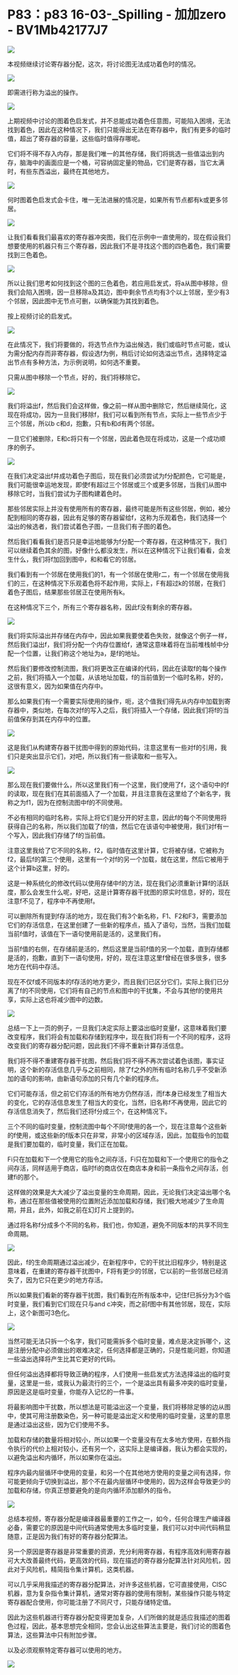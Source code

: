 # P83：p83 16-03-_Spilling - 加加zero - BV1Mb42177J7

![](img/5bcaf5336987292540ea3cb84a03e77a_0.png)

本视频继续讨论寄存器分配，这次，将讨论图无法成功着色时的情况。

![](img/5bcaf5336987292540ea3cb84a03e77a_2.png)

即需进行称为溢出的操作。

![](img/5bcaf5336987292540ea3cb84a03e77a_4.png)

上期视频中讨论的图着色启发式，并不总能成功着色任意图，可能陷入困境，无法找到着色，因此在这种情况下，我们只能得出无法在寄存器中，我们有更多的临时值，超出了寄存器的容量，这些临时值得存哪呢。

它们将不得不存入内存，那是我们唯一的其他存储，我们将挑选一些值溢出到内存，脑海中的画面应是一个桶，可容纳固定量的物品，它们是寄存器，当它太满时，有些东西溢出，最终在其他地方。



![](img/5bcaf5336987292540ea3cb84a03e77a_6.png)

何时图着色启发式会卡住，唯一无法进展的情况是，如果所有节点都有k或更多邻居。

![](img/5bcaf5336987292540ea3cb84a03e77a_8.png)

让我们看看我们最喜欢的寄存器冲突图，我们在示例中一直使用的，现在假设我们想要使用的机器只有三个寄存器，因此我们不是寻找这个图的四色着色，我们需要找到三色着色。



![](img/5bcaf5336987292540ea3cb84a03e77a_10.png)

所以让我们思考如何找到这个图的三色着色，若应用启发式，将a从图中移除，但我们会陷入困境，因一旦移除a及其边，图中剩余节点均有3个以上邻居，至少有3个邻居，因此图中无节点可删，以确保能为其找到着色。

按上视频讨论的启发式。

![](img/5bcaf5336987292540ea3cb84a03e77a_12.png)

在此情况下，我们将要做的，将选节点作为溢出候选，我们或临时节点可能，或认为需分配内存而非寄存器，假设选f为例，稍后讨论如何选溢出节点，选择特定溢出节点有多种方法，为示例说明，如何选不重要。

只需从图中移除一个节点，好的，我们将移除它。

![](img/5bcaf5336987292540ea3cb84a03e77a_14.png)

我们将溢出f，然后我们会这样做，像之前一样从图中删除它，然后继续简化，这现在将成功，因为一旦我们移除f，我们可以看到所有节点，实际上一些节点少于三个邻居，所以b c和d，抱歉，只有b和d有两个邻居。

一旦它们被删除，E和c将只有一个邻居，因此着色现在将成功，这是一个成功顺序的例子。

![](img/5bcaf5336987292540ea3cb84a03e77a_16.png)

在我们决定溢出f并成功着色子图后，现在我们必须尝试为f分配颜色，它可能是，我们可能很幸运地发现，即使f有超过三个邻居或三个或更多邻居，当我们从图中移除它时，当我们尝试为子图构建着色时。

那些邻居实际上并没有使用所有的寄存器，最终可能是所有这些邻居，例如，被分配到相同的寄存器，因此有足够的寄存器留给f，这称为乐观着色，我们选择一个溢出的候选者，我们尝试着色子图，一旦我们有子图的着色。

然后我们看看我们是否只是幸运地能够为f分配一个寄存器，在这种情况下，我们可以继续着色其余的图，好像什么都没发生，所以在这种情况下让我们看看，会发生什么，我们将f加回到图中，和和看它的邻居。

我们看到有一个邻居在使用我们的1，有一个邻居在使用r二，有一个邻居在使用我们的三，在这种情况下乐观着色将不起作用，实际上，F有超过k的邻居，在我们着色子图后，结果那些邻居正在使用所有k。

在这种情况下三个，所有三个寄存器名称，因此f没有剩余的寄存器。

![](img/5bcaf5336987292540ea3cb84a03e77a_18.png)

我们将实际溢出并存储在内存中，因此如果我要使着色失败，就像这个例子一样，然后我们溢出f，我们将分配一个内存位置给f，通常这意味着将在当前堆栈帧中分配一个位置，让我们称这个地址为a，是f的地址。

然后我们要修改控制流图，我们将更改正在编译的代码，因此在读取f的每个操作之前，我们将插入一个加载，从该地址加载，f的当前值到一个临时名称，好的，这很有意义，因为如果值在内存中。

那么如果我们有一个需要实际使用的操作，呃，这个值我们得先从内存中加载到寄存器中，类似地，在每次对f的写入之后，我们将插入一个存储，因此我们将f的当前值保存到其在内存中的位置。



![](img/5bcaf5336987292540ea3cb84a03e77a_20.png)

这是我们从构建寄存器干扰图中得到的原始代码，注意这里有一些对f的引用，我们只是突出显示它们，对吧，所以我们有一些读取和一些写入。



![](img/5bcaf5336987292540ea3cb84a03e77a_22.png)

那么现在我们要做什么，所以这里我们有一个这里，我们使用了f，这个语句中的f的读取，现在我们在其前面插入了一个加载，并且注意我在这里给了个新名字，我称之为f1，因为在控制流图中f的不同使用。

不必有相同的临时名称，实际上将它们是分开的好主意，因此f的每个不同使用将获得自己的名称，所以我们加载了f的值，然后它在该语句中被使用，我们对f有一个写入，因此我们存储了f的当前值。

注意这里我给了它不同的名称，f2，临时值在这里计算，它将被存储，它被称为f2，最后f的第三个使用，这里有一个对f的另一个加载，就在这里，然后它被用于这个计算b这里，好的。

这是一种系统化的修改代码以使用存储中f的方法，现在我们必须重新计算f的活跃度，那么会发生什么呢，好吧，这是计算寄存器干扰图的原实时信息，好的，现在注意f不见了，程序中不再使用f。

可以删除所有提到f存活的地方，现在我们有3个新名称，F1、F2和F3，需要添加它们的存活信息，在这里创建了一些新的程序点，插入了语句，当然，当我们加载当前f值时，该值在下一语句使用前是活的，这里我们有。

当前f值的右侧，在存储前是活的，然后这里是当前f值的另一个加载，直到存储都是活的，抱歉，直到下一语句使用，好的，现在注意这里f曾经在很多很多，很多地方在代码中存活。

现在不仅f或不同版本的f存活的地方更少，而且我们已区分它们，实际上我们已分离了f的不同使用，它们将有自己的节点和图中的干扰集，不会与其他f的使用共享，实际上这也将减少图中的边数。



![](img/5bcaf5336987292540ea3cb84a03e77a_24.png)

总结一下上一页的例子，一旦我们决定实际上要溢出临时变量f，这意味着我们要改变程序，我们将会有加载和存储到程序中，现在我们将有一个不同的程序，这将改变我们的寄存器分配问题，因此我们不得不重新计算存活信息。

我们将不得不重建寄存器干扰图，然后我们将不得不再次尝试着色该图，事实证明，这个新的存活信息几乎与之前相同，除了f之外的所有临时名称几乎不受新添加的语句的影响，由新语句添加的只有几个新的程序点。

它们可能存活，但之前它们存活的所有地方仍然存活，而f本身已经发生了相当大的变化，它的存活信息发生了相当大的变化，当然，旧名称f不再使用，因此它的存活信息消失了，然后我们还将f分成三个，在这种情况下。

三个不同的临时变量，控制流图中每个不同f使用的各一个，现在注意每个这些新的f使用，或这些新的f版本只在非常，非常小的区域存活，因此，加载指令的加载是我们要加载的，临时变量，我们正在加载。

Fi只在加载和下一个使用它的指令之间存活，Fi只在加载和下一个使用它的指令之间存活，同样适用于商店，临时fi的商店仅在商店本身和前一条指令之间存活，创建fi的那个。

这样做的效果是大大减少了溢出变量的生命周期，因此，无论我们决定溢出哪个名称，通过在那些值被使用的位置附近添加加载和存储，我们极大地减少了生命周期，并且，此外，如我之前在幻灯片上提到的。

通过将名称f分成多个不同的名称，我们也，你知道，避免不同版本f的共享不同生命周期。

![](img/5bcaf5336987292540ea3cb84a03e77a_26.png)

因此，f的生命周期通过溢出减少，在新程序中，它的干扰比旧程序少，特别是这意味着，在重建的寄存器干扰图中，F将有更少的邻居，它以前的一些邻居已经消失了，因为它只在更少的地方存活。

所以如果我们看新的寄存器干扰图，我们看到在所有版本中，记住f已拆分为3个临时变量，我们看到它们现在只与and c冲突，而之前f图中有其他邻居，现在，实际上，这个新图可3色化。



![](img/5bcaf5336987292540ea3cb84a03e77a_28.png)

当然可能无法只拆一个名字，我们可能需拆多个临时变量，难点是决定拆哪个，这是注册分配中必须做出的艰难决定，任何选择都是正确的，只是性能问题，你知道一些溢出选择将产生比其它更好的代码。

但任何溢出选择都将导致正确的程序，人们使用一些启发式方法选择溢出的临时变量，这里是一些，或我认为最流行的三个，一个是溢出具有最多冲突的临时变量，原因是这是临时变量，你能存入记忆的一件事。

将最影响图中干扰数，所以想法是可能溢出这一个变量，我们将移除足够的边从图中，使其可用注册数染色，另一种可能是溢出定义和使用的临时变量，这里的意思是通过溢出这些，因为它们使用不多。

加载和存储的数量将相对较小，所以如果一个变量没有在太多地方使用，在额外指令执行的代价上相对较小，还有另一个，这实际上是编译器，我认为都会实现的，以避免溢出和内循环，所以如果你在溢出。

程序内最内层循环中使用的变量，和另一个在其他地方使用的变量之间有选择，你可能更倾向于切换到溢出，那个不在最内层循环中使用的，因为这样会导致更少的加载和存储，你真正想要避免的是向内循环添加额外的指令。



![](img/5bcaf5336987292540ea3cb84a03e77a_30.png)

总结本视频，寄存器分配是编译器最重要的工作之一，如今，任何合理生产编译器必备，需要它的原因是中间代码通常使用太多临时变量，我们可以对中间代码稍显随意，正是因为我们有好的寄存器分配算法。

另一个原因是寄存器是非常重要的资源，充分利用寄存器，有程序高效利用寄存器可大大改善最终代码，更高效的代码，现在描述的寄存器分配算法针对风险机，因此对于风险机，精简指令集计算机，这类机器。

可以几乎采用我描述的寄存器分配算法，对许多这些机器，它可直接使用，CISC机器，意为复杂指令集计算机，通常对寄存器的使用有限制，某些操作只能与特定寄存器配合使用，你可能注册了不同尺寸，只能存储特定值。

因此为这些机器进行寄存器分配变得更加复杂，人们所做的就是适应我描述的图着色过程，因此，基本思想完全相同，您会认出这些算法主要是，我们讨论的图着色算法，这些算法中只有附加步骤。

以及必须观察特定寄存器可以使用的地方。

![](img/5bcaf5336987292540ea3cb84a03e77a_32.png)